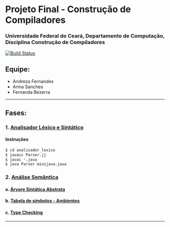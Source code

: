 # Projeto Final - Construção de Compiladores
### Universidade Federal do Ceará, Departamento de Computação, Disciplina Construção de Compiladores
[![Build Status](https://travis-ci.org/joemccann/dillinger.svg?branch=master)](https://travis-ci.org/joemccann/dillinger)

## Equipe:
  - Andreza Fernandes
  - Arina Sanches
  - Fernanda Bezerra

---

## Fases:
### 1. [Analisador Léxico e Sintático](analisador_lexico/)
#### Instruções
```sh
$ cd analisador_lexico
$ javacc Parser.jj
$ javac *.java
$ java Parser minijava.java
```

### 2. [Análise Semântica](analisador_semantico/)
#### a. [Árvore Sintática Abstrata](analisador_semantico/syntaxtree/)
#### b. [Tabela de símbolos - Ambientes](analisador_semantico/context/)
#### c. [Type Checking](analisador_semantico/typechecking/)
---
